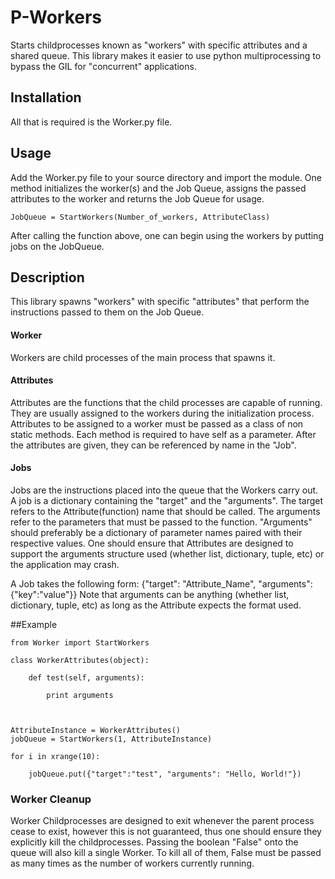 # P-Workers
Starts childprocesses known as "workers" with specific attributes and a shared queue. This library makes it easier to use python multiprocessing to bypass the GIL for "concurrent" applications. 


## Installation
All that is required is the Worker.py file.


## Usage
Add the Worker.py file to your source directory and import the module. 
One method initializes the worker(s) and the Job Queue, assigns the passed attributes to the worker and returns the Job Queue for usage. 

`JobQueue = StartWorkers(Number_of_workers, AttributeClass)`

After calling the function above, one can begin using the workers by putting jobs on the JobQueue. 


## Description
This library spawns "workers" with specific "attributes" that perform the instructions passed to them on the Job Queue. 

#### Worker
Workers are child processes of the main process that spawns it. 

#### Attributes
Attributes are the functions that the child processes are capable of running. They are usually assigned to the workers during the initialization process. Attributes to be assigned to a worker must be passed as a class of non static methods. Each method is required to have self as a parameter. After the attributes are given, they can be referenced by name in the "Job".

#### Jobs
Jobs are the instructions placed into the queue that the Workers carry out. A job is a dictionary containing the "target" and the "arguments". 
The target refers to the Attribute(function) name that should be called. 
The arguments refer to the parameters that must be passed to the function. "Arguments" should preferably be a dictionary of parameter names paired with their respective values. One should ensure that Attributes are designed to support the arguments structure used (whether list, dictionary, tuple, etc) or the application may crash.

A Job takes the following form:  {"target": "Attribute_Name", "arguments":{"key":"value"}}
Note that arguments can be anything (whether list, dictionary, tuple, etc) as long as the Attribute expects the format used. 

##Example


```
from Worker import StartWorkers

class WorkerAttributes(object):

	def test(self, arguments):
	
		print arguments



AttributeInstance = WorkerAttributes()
jobQueue = StartWorkers(1, AttributeInstance)

for i in xrange(10):

    jobQueue.put({"target":"test", "arguments": "Hello, World!"})

```

### Worker Cleanup
Worker Childprocesses are designed to exit whenever the parent process cease to exist, however this is not guaranteed, thus one should ensure they explicitly kill the childprocesses. Passing the boolean "False" onto the queue will also kill a single Worker. To kill all of them, False must be passed as many times as the number of workers currently running. 
